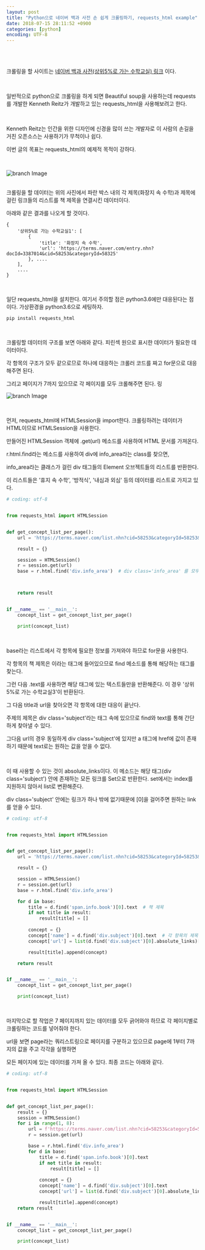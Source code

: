 ```yaml
---
layout: post
title: "Python으로 네이버 백과 사전 손 쉽게 크롤링하기, requests_html example"
date: 2018-07-15 28:11:52 +0900
categories: [python]
encoding: UTF-8
---
```


<br>
<br>


크롤링을 할 사이트는 
[네이버 백과 사전(상위5%로 가는 수학교실) 링크](https://terms.naver.com/list.nhn?cid=58253&categoryId=58253) 이다. 

<br>

일반적으로 python으로 크롤링을 하게 되면 Beautiful soup을 사용하는데 requests를 개발한 Kenneth Reitz가 개발하고 있는
requests_html을 사용해보려고 한다. 

<br>

Kenneth Reitz는 인간을 위한 디자인에 신경을 많이 쓰는 개발자로 이 사람의 손길을 거친 오픈소스는 사용하기가 무척이나 쉽다. 

이번 글의 목표는 requests_html의 예제적 목적이 강하다. 

<br>

![branch Image](https://raw.githubusercontent.com/lee-seul/lee-seul.github.com/master/static/img/_posts/requests_html_01.png)


<br>
크롤링을 할 데이터는 위의 사진에서 파란 박스 내의 각 제목(화장지 속 수학)과 제목에 걸린 링크들의 리스트를 책 제목을 연결시킨 데이터이다. 


아래와 같은 결과를 나오게 할 것이다. 


```shell
{
    '상위5%로 가는 수학교실1': [
        {
            'title': '화장지 속 수학',
            'url': 'https://terms.naver.com/entry.nhn?docId=3387014&cid=58253&categoryId=58325'    
        }, ....
    ],
    ....
}
```

<br>


일단 requests_html을 설치한다. 여기서 주의할 점은 python3.6에만 대응된다는 점이다. 가상환경을 python3.6으로 세팅하자. 


```shell
pip install requests_html 
```

<br>


크롤링할 데이터의 구조를 보면 아래와 같다. 피린섹 원으로 표시한 데이터가 필요한 데이터이다. 

각 항목의 구조가 모두 같으로므로 하나에 대응하는 크롤러 코드를 짜고 for문으로 대응해주면 된다. 

그리고 페이지가 7까지 있으므로 각 페이지를 모두 크롤해주면 된다. 링

![branch Image](https://raw.githubusercontent.com/lee-seul/lee-seul.github.com/master/static/img/_posts/requests_html_02.png)


<br>


먼저, requests_html에 HTMLSession을 import한다. 크롤링하려는 데이터가 HTML이므로 HTMLSession을 사용한다. 

만들어진 HTMLSession 객체에 .get(url) 메소드를 사용하여 HTML 문서를 가져온다. 

r.html.find라는 메소드를 사용하여 div에 info_area라는 class를 찾으면, 

info_area라는 클래스가 걸린 div 태그들의 Element 오브젝트들의 리스트를 반환한다. 

이 리스트들은 '휴지 속 수학', '방적식', '내심과 외심' 등의 데이터를 리스트로 가지고 있다. 


```python
# coding: utf-8


from requests_html import HTMLSession


def get_concept_list_per_page():
    url = 'https://terms.naver.com/list.nhn?cid=58253&categoryId=58253&page=1' 

    result = {}

    session = HTMLSession()
    r = session.get(url)    
    base = r.html.find('div.info_area')  # div class='info_area' 를 모두 찾아라 



    return result


if __name__ == '__main__':
    concept_list = get_concept_list_per_page()

    print(concept_list)
```

<br>

base라는 리스트에서 각 항목에 필요한 정보를 가져와야 하므로 for문을 사용한다. 

각 항목의 책 제목은 <span class='info book'>이라는 태그에 들어있으므로 find 메소드를 통해 해당하는 태그를 찾는다.

그런 다음 .text를 사용하면 해당 태그에 있는 텍스트들만을 반환해준다. 이 경우 '상위5%로 가는 수학교실3'이 반환된다. 


그 다음 title과 url을 찾아오면 각 항목에 대한 대응이 끝난다.

주제의 제목은 div class='subject'라는 태그 속에 있으므로 find와 text를 통해 간단하게 찾아낼 수 있다.

그다음 url의 경우 동일하게 div class='subject'에 있지만 a 태그에 href에 값이 존재하기 때문에 text로는 원하는 값을 얻을 수 없다. 

<br>

이 때 사용할 수 있는 것이 absolute_links이다. 이 메소드는 해당 태그(div class='subject') 안에 존재하는 모든 링크를 Set으로 반환한다. set에서는 index를 지원하지 않아서 list로 변환해준다. 

div class='subject' 안에는 링크가 하나 밖에 없기때문에 [0]을 걸어주면 원하는 link를 얻을 수 있다. 


```python
# coding: utf-8


from requests_html import HTMLSession


def get_concept_list_per_page():
    url = 'https://terms.naver.com/list.nhn?cid=58253&categoryId=58253&page=1' 

    result = {}

    session = HTMLSession()
    r = session.get(url)    
    base = r.html.find('div.info_area')  

    for d in base:
        title = d.find('span.info.book')[0].text  # 책 제목 
        if not title in result:
            result[title] = []
        
        concept = {}
        concept['name'] = d.find('div.subject')[0].text  # 각 항목의 제목 
        concept['url'] = list(d.find('div.subject')[0].absolute_links)[0] # 각 항목의 url

        result[title].append(concept)    

    return result


if __name__ == '__main__':
    concept_list = get_concept_list_per_page()

    print(concept_list)
```


<br>

마지막으로 할 작업은 7 페이지까지 있는 데이터를 모두 긁어와야 하므로 각 페이지별로 크롤링하는 코드를 넣어줘야 한다.

url을 보면 page라는 쿼리스트링으로 페이지를 구분하고 있으므로 page에 1부터 7까지의 값을 주고 각각을 실행하면 

모든 페이지에 있는 데이터를 가져 올 수 있다. 최종 코드는 아래와 같다. 

```python
# coding: utf-8


from requests_html import HTMLSession


def get_concept_list_per_page():
    result = {}
    session = HTMLSession()
    for i in range(1, 8):
        url = f'https://terms.naver.com/list.nhn?cid=58253&categoryId=58253&page={i}'
        r = session.get(url)    

        base = r.html.find('div.info_area')
        for d in base:
            title = d.find('span.info.book')[0].text
            if not title in result:
                result[title] = []
            
            concept = {}
            concept['name'] = d.find('div.subject')[0].text
            concept['url'] = list(d.find('div.subject')[0].absolute_links)[0]

            result[title].append(concept)
    return result


if __name__ == '__main__':
    concept_list = get_concept_list_per_page()

    print(concept_list)
```



<br>
<br>
<br>
